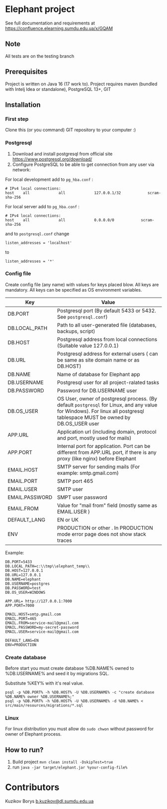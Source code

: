 # Elephant project

See full documentation and requirements at https://confluence.elearning.sumdu.edu.ua/x/GQAM

## Note
All tests are on the testing branch

## Prerequisites

Project is written on Java 16 (17 work to). Project requires maven (bundled with Intelj Idea or standalone), PostgreSQL
13+, GIT

## Installation

### First step

Clone this (or you command) GIT repository to your computer :)

### Postgresql

1. Download and install postgresql from official site https://www.postgresql.org/download/
2. Configure PostgreSQL to be able to get connection from any user via network:

For local development add to `pg_hba.conf` :

    # IPv4 local connections:
    host    all             all             127.0.0.1/32            scram-sha-256

For local server add to `pg_hba.conf` :

    # IPv4 local connections:
    host    all             all             0.0.0.0/0            scram-sha-256

and to `postgresql.conf` change

    listen_addresses = 'localhost'

to

    listen_addresses = '*'

### Config file

Create config file (any name) with values for keys placed blow. All keys are mandatory. All keys can be specified as OS
environment variables.

| Key   | Value |    
|-------|-------|
|DB.PORT | Postgresql port (By default 5433 or 5432. See `postgresql.conf`)
|DB.LOCAL_PATH| Path to all user-generated file (databases, backups, script) |
|DB.HOST | Postgresql address from local connections (Suitable value 127.0.0.1) |
|DB.URL | Postgresql address for external users ( can be same as site domain name or as DB.HOST) | 
|DB.NAME | Name of database for Elephant app |
|DB.USERNAME | Postgresql user for all project-ralated tasks |
|DB.PASSWORD | Password for DB.USERNAME user | 
|DB.OS_USER| OS User, owner of postgresql process. (By default `postgresql` for Linux, and any value for Windows). For linux all postgresql tablespace MUST be owned by DB.OS_USER user|
|APP.URL| Application url (including domain, protocol and port, mostly used for mails) |
|APP.PORT| Internal port for application. Port can be different from APP.URL port, if there is any proxy (like nginx) before Elephant |  
|EMAIL.HOST|SMTP server for sending mails (For example: smtp.gmail.com)|
|EMAIL.PORT|SMTP port 465|
|EMAIL.USER|SMTP user|
|EMAIL.PASSWORD|SMPT user password |
|EMAIL.FROM|Value for "mail from" field (mostly same as EMAIL.USER )|
|DEFAULT_LANG| EN or UK|
|ENV| PRODUCTION or other . In PRODUCTION mode error page does not show stack traces |

Example:

```
DB.PORT=5433
DB.LOCAL_PATH=c:\\tmp\\elephant_temp\\
DB.HOST=127.0.0.1
DB.URL=127.0.0.1
DB.NAME=elephant
DB.USERNAME=postgres
DB.PASSWORD=test
DB.OS_USER=WINDOWS

APP.URL= http://127.0.0.1:7000
APP.PORT=7000

EMAIL.HOST=smtp.gmail.com
EMAIL.PORT=465
EMAIL.FROM=service-mail@gmail.com
EMAIL.PASSWORD=my-secret-password
EMAIL.USER=service-mail@gmail.com

DEFAULT_LANG=EN
ENV=PRODUCTION
```

### Create database

Before start you must create database %DB.NAME% owned to %DB.USERNAME% and seed it by migrations SQL.

Substitute %KEY% with it's real value.

```
psql -p %DB.PORT% -h %DB.HOST% -U %DB.USERNAME% -c "create database %DB.NAME% owner %DB.USERNAME%;"
psql -p %DB.PORT% -h %DB.HOST% -U %DB.USERNAME% -d %DB.NAME% < src/main/resources/migrations/*.sql
```

### Linux

For linux distribution you must allow do `sudo chwon` without password for owner of Elephant process.

## How to run?

1. Build project
   `mvn clean install -DskipTest=true`
2. run
   `java -jar target/elephant.jar %your-config-file%`

# Contributors

Kuzikov Borys <b.kuzikov@dl.sumdu.edu.ua>
